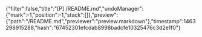 {"filter":false,"title":"[P] /README.md","undoManager":{"mark":-1,"position":-1,"stack":[]},"preview":{"path":"/README.md","previewer":"preview.markdown"},"timestamp":1463298915288,"hash":"67452301efcdab8998badcfe10325476c3d2e1f0"}